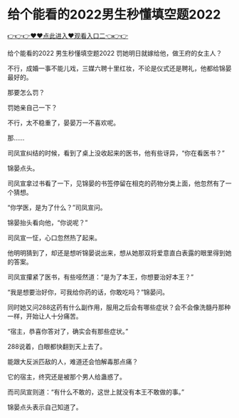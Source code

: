 # 给个能看的2022男生秒懂填空题2022

 <a href="http://www.baidu.com/link?url=XaDzi4lrlBsIf7hc43pQAeEvE68KnODCy8r9yapmf0G&wd=&eqid=c54cd89e006c3be70000000466c61f85">👉👉👉♥♥点此进入♥观看入口二👈👉👉</a>

给个能看的2022 男生秒懂填空题2022
罚她明日就嫁给他，做王府的女主人？

不行，成婚一事不能儿戏，三媒六聘十里红妆，不论是仪式还是聘礼，他都给锦晏最好的。

那要怎么罚？

罚她亲自己一下？

不行，太不稳重了，晏晏万一不喜欢呢。

那……

司凤宣纠结的时候，看到了桌上没收起来的医书，他有些讶异，“你在看医书？”

锦晏点头。

司凤宣拿过书看了一下，见锦晏的书签停留在相克的药物分类上面，他忽然有了一个猜想。

“你学医，是为了什么？”司凤宣问。

锦晏抬头看向他，“你说呢？”

司凤宣一怔，心口忽然热了起来。

他明明猜到了，却还是想听锦晏说出来，想从她那双将爱意直白表露的眼里得到她的答案。

司凤宣攥紧了医书，有些哑然道：“是为了本王，你想要治好本王？”

“我是想要治好你，可我给你药的话，你敢吃吗？”锦晏问。

同时她又问288这药有什么副作用，服用之后会有哪些症状？会不会像洗髓丹那种一样，开始让人十分痛苦。

“宿主，恭喜你答对了，确实会有那些症状。”

288说着，白眼都快翻到天上去了。

能跟大反派匹敌的人，难道还会怕解毒那点痛？

它的宿主，终究还是被那个男人给蛊惑了。

而司凤宣则道：“有什么不敢的，这世上就没有本王不敢做的事。”

锦晏点头表示自己知道了。
